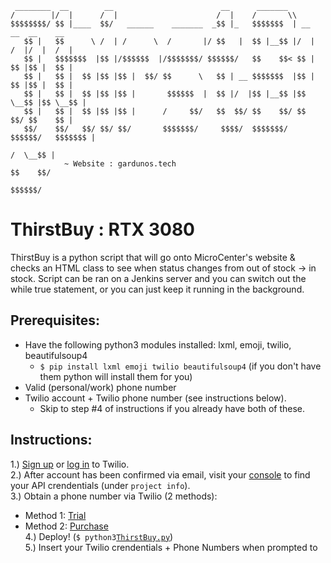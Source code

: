 
     ________  __        __                        __      _______
    /        |/  |      /  |                      /  |    /       \\
    $$$$$$$$/ $$ |____  $$/   ______    _______  _$$ |_   $$$$$$$  | __    __  __    __
       $$ |   $$      \ /  | /      \  /       |/ $$   |  $$ |__$$ |/  |  /  |/  |  /  |
       $$ |   $$$$$$$  |$$ |/$$$$$$  |/$$$$$$$/ $$$$$$/   $$    $$< $$ |  $$ |$$ |  $$ |
       $$ |   $$ |  $$ |$$ |$$ |  $$/ $$      \   $$ | __ $$$$$$$  |$$ |  $$ |$$ |  $$ |
       $$ |   $$ |  $$ |$$ |$$ |       $$$$$$  |  $$ |/  |$$ |__$$ |$$ \__$$ |$$ \__$$ |
       $$ |   $$ |  $$ |$$ |$$ |      /     $$/   $$  $$/ $$    $$/ $$    $$/ $$    $$ |
       $$/    $$/   $$/ $$/ $$/       $$$$$$$/     $$$$/  $$$$$$$/   $$$$$$/   $$$$$$$ |
                                                                              /  \__$$ |
                ~ Website : gardunos.tech                                     $$    $$/
                                                                               $$$$$$/


# ThirstBuy : RTX 3080

ThirstBuy is a python script that will go onto MicroCenter's website & checks an HTML class to see when status changes from out of stock -> in stock. Script can be ran on a Jenkins server and you can switch out the while true statement, or you can just keep it running in the background.

## Prerequisites:
- Have the following python3 modules installed: lxml, emoji, twilio, beautifulsoup4   
  - `$ pip install lxml emoji twilio beautifulsoup4` (if you don't have them python will install them for you)
- Valid (personal/work) phone number
- Twilio account + Twilio phone number (see instructions below).  
  - Skip to step #4 of instructions if you already have both of these.

## Instructions:
1.) [Sign up](https://www.twilio.com/try-twilio) or [log in](https://www.twilio.com/login) to Twilio.   
2.) After account has been confirmed via email, visit your [console](https://www.twilio.com/console) to find your API crendentials (under `project info`).    
3.) Obtain a phone number via Twilio (2 methods):   
- Method 1: [Trial](https://www.twilio.com/console/phone-numbers/trial-number/modal?capability[]=sms)  
- Method 2: [Purchase](https://www.twilio.com/console/phone-numbers/search)  
4.) Deploy! (`$ python3`[`ThirstBuy.py`](https://github.com/luisegarduno/ThirstBuy/releases/download/1.0/ThirstBuy.py))   
5.) Insert your Twilio crendentials + Phone Numbers when prompted to
